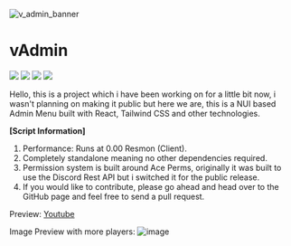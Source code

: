 
![v_admin_banner](https://github.com/vipexv/vAdmin/assets/101529155/eac6f15c-4e59-4313-a405-50c786a47975)

# vAdmin
![](https://img.shields.io/github/downloads/vipexv/vAdmin/total?logo=github)
![](https://img.shields.io/github/downloads/vipexv/vAdmin/latest/total?logo=github)
![](https://img.shields.io/github/contributors/vipexv/vAdmin?logo=github)
![](https://img.shields.io/github/v/release/vipexv/vAdmin?logo=github) 

Hello, this is a project which i have been working on for a little bit now, i wasn't planning on making it public but here we are, this is a NUI based Admin Menu built with React, Tailwind CSS and other technologies.

**[Script Information]**
1. Performance: Runs at 0.00 Resmon (Client).
2. Completely standalone meaning no other dependencies required.
3. Permission system is built around Ace Perms, originally it was built to use the Discord Rest API but i switched it for the public release.
4. If you would like to contribute, please go ahead and head over to the GitHub page and feel free to send a pull request.


Preview: [Youtube](https://youtu.be/QWMl0GIUCq8)


Image Preview with more players:
![image](https://github.com/vipexv/vAdmin/assets/101529155/ded519ae-a494-46d3-8edc-e15148622848)
